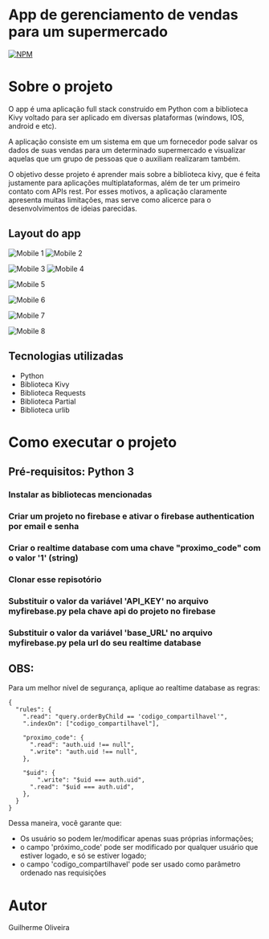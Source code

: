 # App de gerenciamento de vendas para um supermercado 
[![NPM](https://img.shields.io/npm/l/react)](https://github.com/guilherme-oliveira935/app-gerenciamento-de-vendas/blob/main/LICENSE) 

# Sobre o projeto

O app é uma aplicação full stack construido em Python com a biblioteca Kivy voltado para ser aplicado em diversas plataformas (windows, IOS, android e etc).

A aplicação consiste em um sistema em que um fornecedor pode salvar os dados de suas vendas para um determinado supermercado e visualizar aquelas que um grupo de pessoas que o auxiliam realizaram também.

O objetivo desse projeto é aprender mais sobre a biblioteca kivy, que é feita justamente para aplicações multiplataformas, além de ter um primeiro contato com APIs rest. Por esses motivos, a aplicação claramente apresenta muitas limitações, mas serve como alicerce para o desenvolvimentos de ideias parecidas.

## Layout do app
![Mobile 1](https://github.com/guilherme-oliveira935/assets/blob/main/foto_home_page_ge_vendas.png) ![Mobile 2](https://github.com/guilherme-oliveira935/assets/blob/main/foto_todas_vendas_page_ge_vendas.png)

![Mobile 3](https://github.com/guilherme-oliveira935/assets/blob/main/foto_add_venda_page_ge_vendas.png) ![Mobile 4](https://github.com/guilherme-oliveira935/assets/blob/main/foto_equipe_page_ge_vendas.png)

![Mobile 5](https://github.com/guilherme-oliveira935/assets/blob/main/ajustes_page_ge_vendas.png)

![Mobile 6](https://github.com/guilherme-oliveira935/assets/blob/main/foto_allfotos_page.png)

![Mobile 7](https://github.com/guilherme-oliveira935/assets/blob/main/foto_login_page.png)

![Mobile 8](https://github.com/guilherme-oliveira935/assets/blob/main/foto_cadastro_page.png)


## Tecnologias utilizadas
- Python
- Biblioteca Kivy
- Biblioteca Requests
- Biblioteca Partial
- Biblioteca urlib

# Como executar o projeto

## Pré-requisitos: Python 3
### Instalar as bibliotecas mencionadas
### Criar um projeto no firebase e ativar o firebase authentication por email e senha
### Criar o realtime database com uma chave "proximo_code" com o valor '1' (string)
### Clonar esse repisotório
### Substituir o valor da variável 'API_KEY' no arquivo myfirebase.py pela chave api do projeto no firebase
### Substituir o valor da variável 'base_URL' no arquivo myfirebase.py pela url do seu realtime database
## OBS:
Para um melhor nível de segurança, aplique ao realtime database as regras: 

```Firebase Realtime Database Security Rules Language
{
  "rules": {
    ".read": "query.orderByChild == 'codigo_compartilhavel'",  
    ".indexOn": ["codigo_compartilhavel"],
    
    "proximo_code": {
      ".read": "auth.uid !== null",
      ".write": "auth.uid !== null",
    },
    
    "$uid": {
    	".write": "$uid === auth.uid",
      ".read": "$uid === auth.uid",
    },
  }
}
```

Dessa maneira, você garante que:
- Os usuário so podem ler/modificar apenas suas próprias informações;
- o campo 'próximo_code' pode ser modificado por qualquer usuário que estiver logado, e só se estiver logado;
- o campo 'codigo_compartilhavel' pode ser usado como parâmetro ordenado nas requisições

# Autor

Guilherme Oliveira
